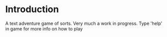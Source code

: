# Introduction
A text adventure game of sorts. Very much a work in progress.
Type 'help' in game for more info on how to play